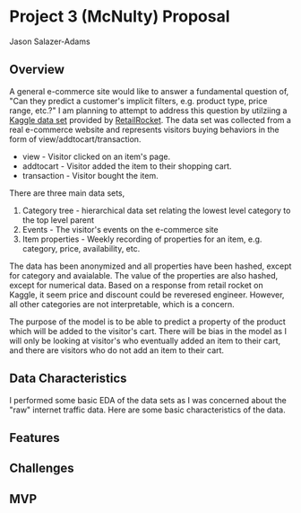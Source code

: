 # Project 3 (McNulty) Proposal

Jason Salazer-Adams

## Overview

A general e-commerce site would like to answer a fundamental question of, "Can they predict a customer's implicit filters, e.g. product type, price range, etc.?" I am planning to attempt to address this question by utilziing a [Kaggle data set](https://www.kaggle.com/retailrocket/ecommerce-dataset/home) provided by [RetailRocket](https://retailrocket.net/). The data set was collected from a real e-commerce website and represents visitors buying behaviors in the form of view/addtocart/transaction.

* view - Visitor clicked on an item's page.
* addtocart - Visitor added the item to their shopping cart.
* transaction - Visitor bought the item.

There are three main data sets, 

1. Category tree - hierarchical data set relating the lowest level category to the top level parent
2. Events - The visitor's events on the e-commerce site
3. Item properties - Weekly recording of properties for an item, e.g. category, price, availability, etc.

The data has been anonymized and all properties have been hashed, except for category and avaialable. The value of the properties are also hashed, except for numerical data. Based on a response from retail rocket on Kaggle, it seem price and discount could be reveresed engineer. However, all other categories are not interpretable, which is a concern.

The purpose of the model is to be able to predict a property of the product which will be added to the visitor's cart. There will be bias in the model as I will only be looking at visitor's who eventually added an item to their cart, and there are visitors who do not add an item to their cart.

## Data Characteristics

I performed some basic EDA of the data sets as I was concerned about the "raw" internet traffic data. Here are some basic characteristics of the data.

## Features

## Challenges

## MVP